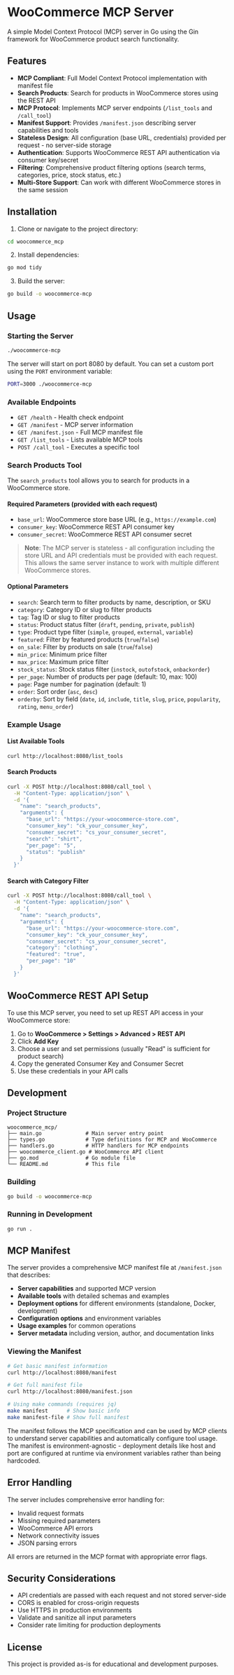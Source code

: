 # WooCommerce MCP Server

A simple Model Context Protocol (MCP) server in Go using the Gin framework for WooCommerce product search functionality.

## Features

- **MCP Compliant**: Full Model Context Protocol implementation with manifest file
- **Search Products**: Search for products in WooCommerce stores using the REST API
- **MCP Protocol**: Implements MCP server endpoints (`/list_tools` and `/call_tool`)
- **Manifest Support**: Provides `/manifest.json` describing server capabilities and tools
- **Stateless Design**: All configuration (base URL, credentials) provided per request - no server-side storage
- **Authentication**: Supports WooCommerce REST API authentication via consumer key/secret
- **Filtering**: Comprehensive product filtering options (search terms, categories, price, stock status, etc.)
- **Multi-Store Support**: Can work with different WooCommerce stores in the same session

## Installation

1. Clone or navigate to the project directory:
```bash
cd woocommerce_mcp
```

2. Install dependencies:
```bash
go mod tidy
```

3. Build the server:
```bash
go build -o woocommerce-mcp
```

## Usage

### Starting the Server

```bash
./woocommerce-mcp
```

The server will start on port 8080 by default. You can set a custom port using the `PORT` environment variable:

```bash
PORT=3000 ./woocommerce-mcp
```

### Available Endpoints

- `GET /health` - Health check endpoint
- `GET /manifest` - MCP server information
- `GET /manifest.json` - Full MCP manifest file
- `GET /list_tools` - Lists available MCP tools
- `POST /call_tool` - Executes a specific tool

### Search Products Tool

The `search_products` tool allows you to search for products in a WooCommerce store.

#### Required Parameters (provided with each request)

- `base_url`: WooCommerce store base URL (e.g., `https://example.com`)
- `consumer_key`: WooCommerce REST API consumer key  
- `consumer_secret`: WooCommerce REST API consumer secret

> **Note**: The MCP server is stateless - all configuration including the store URL and API credentials must be provided with each request. This allows the same server instance to work with multiple different WooCommerce stores.

#### Optional Parameters

- `search`: Search term to filter products by name, description, or SKU
- `category`: Category ID or slug to filter products
- `tag`: Tag ID or slug to filter products
- `status`: Product status filter (`draft`, `pending`, `private`, `publish`)
- `type`: Product type filter (`simple`, `grouped`, `external`, `variable`)
- `featured`: Filter by featured products (`true`/`false`)
- `on_sale`: Filter by products on sale (`true`/`false`)
- `min_price`: Minimum price filter
- `max_price`: Maximum price filter
- `stock_status`: Stock status filter (`instock`, `outofstock`, `onbackorder`)
- `per_page`: Number of products per page (default: 10, max: 100)
- `page`: Page number for pagination (default: 1)
- `order`: Sort order (`asc`, `desc`)
- `orderby`: Sort by field (`date`, `id`, `include`, `title`, `slug`, `price`, `popularity`, `rating`, `menu_order`)

### Example Usage

#### List Available Tools

```bash
curl http://localhost:8080/list_tools
```

#### Search Products

```bash
curl -X POST http://localhost:8080/call_tool \
  -H "Content-Type: application/json" \
  -d '{
    "name": "search_products",
    "arguments": {
      "base_url": "https://your-woocommerce-store.com",
      "consumer_key": "ck_your_consumer_key",
      "consumer_secret": "cs_your_consumer_secret",
      "search": "shirt",
      "per_page": "5",
      "status": "publish"
    }
  }'
```

#### Search with Category Filter

```bash
curl -X POST http://localhost:8080/call_tool \
  -H "Content-Type: application/json" \
  -d '{
    "name": "search_products",
    "arguments": {
      "base_url": "https://your-woocommerce-store.com",
      "consumer_key": "ck_your_consumer_key",
      "consumer_secret": "cs_your_consumer_secret",
      "category": "clothing",
      "featured": "true",
      "per_page": "10"
    }
  }'
```

## WooCommerce REST API Setup

To use this MCP server, you need to set up REST API access in your WooCommerce store:

1. Go to **WooCommerce > Settings > Advanced > REST API**
2. Click **Add Key**
3. Choose a user and set permissions (usually "Read" is sufficient for product search)
4. Copy the generated Consumer Key and Consumer Secret
5. Use these credentials in your API calls

## Development

### Project Structure

```
woocommerce_mcp/
├── main.go              # Main server entry point
├── types.go             # Type definitions for MCP and WooCommerce
├── handlers.go          # HTTP handlers for MCP endpoints
├── woocommerce_client.go # WooCommerce API client
├── go.mod               # Go module file
└── README.md            # This file
```

### Building

```bash
go build -o woocommerce-mcp
```

### Running in Development

```bash
go run .
```

## MCP Manifest

The server provides a comprehensive MCP manifest file at `/manifest.json` that describes:

- **Server capabilities** and supported MCP version
- **Available tools** with detailed schemas and examples
- **Deployment options** for different environments (standalone, Docker, development)
- **Configuration options** and environment variables
- **Usage examples** for common operations
- **Server metadata** including version, author, and documentation links

### Viewing the Manifest

```bash
# Get basic manifest information
curl http://localhost:8080/manifest

# Get full manifest file
curl http://localhost:8080/manifest.json

# Using make commands (requires jq)
make manifest      # Show basic info
make manifest-file # Show full manifest
```

The manifest follows the MCP specification and can be used by MCP clients to understand server capabilities and automatically configure tool usage. The manifest is environment-agnostic - deployment details like host and port are configured at runtime via environment variables rather than being hardcoded.

## Error Handling

The server includes comprehensive error handling for:

- Invalid request formats
- Missing required parameters
- WooCommerce API errors
- Network connectivity issues
- JSON parsing errors

All errors are returned in the MCP format with appropriate error flags.

## Security Considerations

- API credentials are passed with each request and not stored server-side
- CORS is enabled for cross-origin requests
- Use HTTPS in production environments
- Validate and sanitize all input parameters
- Consider rate limiting for production deployments

## License

This project is provided as-is for educational and development purposes.
